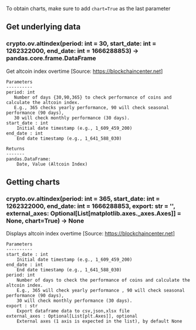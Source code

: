 To obtain charts, make sure to add `chart=True` as the last parameter

## Get underlying data 
### crypto.ov.altindex(period: int = 30, start_date: int = 1262322000, end_date: int = 1666288853) -> pandas.core.frame.DataFrame

Get altcoin index overtime
    [Source: https://blockchaincenter.net]

    Parameters
    ----------
    period: int
       Number of days {30,90,365} to check performance of coins and calculate the altcoin index.
       E.g., 365 checks yearly performance, 90 will check seasonal performance (90 days),
       30 will check monthly performance (30 days).
    start_date : int
        Initial date timestamp (e.g., 1_609_459_200)
    end_date : int
        End date timestamp (e.g., 1_641_588_030)

    Returns
    -------
    pandas.DataFrame:
        Date, Value (Altcoin Index)

## Getting charts 
### crypto.ov.altindex(period: int = 365, start_date: int = 1262322000, end_date: int = 1666288853, export: str = '', external_axes: Optional[List[matplotlib.axes._axes.Axes]] = None, chart=True) -> None

Displays altcoin index overtime
     [Source: https://blockchaincenter.net]

    Parameters
    ----------
    start_date : int
        Initial date timestamp (e.g., 1_609_459_200)
    end_date : int
        End date timestamp (e.g., 1_641_588_030)
    period: int
        Number of days to check the performance of coins and calculate the altcoin index.
        E.g., 365 will check yearly performance , 90 will check seasonal performance (90 days),
        30 will check monthly performance (30 days).
    export : str
        Export dataframe data to csv,json,xlsx file
    external_axes : Optional[List[plt.Axes]], optional
        External axes (1 axis is expected in the list), by default None
